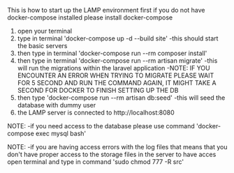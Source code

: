 This is how to start up the LAMP environment
first if you do not have docker-compose installed please install docker-compose


1) open your terminal
2) type in terminal 'docker-compose up -d --build site'
  -this should start the basic servers
3) then type in terminal 'docker-compose run --rm composer install'
3) then type in terminal 'docker-compose run --rm artisan migrate'
  -this will run the migrations within the laravel application
  -NOTE: IF YOU ENCOUNTER AN ERROR WHEN TRYING TO MIGRATE PLEASE WAIT FOR 5 SECOND AND
    RUN THE COMMAND AGAIN, IT MIGHT TAKE A SECOND FOR DOCKER TO FINISH SETTING UP THE DB
4) then type 'docker-compose run --rm artisan db:seed'
  -this will seed the database with dummy user
4) the LAMP server is connected to http://localhost:8080


NOTE:
  -if you need access to the database please use command 'docker-compose exec mysql bash'

NOTE:
  -if you are having access errors with the log files that means that you don't have proper access to the storage files in the server to have acces open terminal and type in command 'sudo chmod 777 -R src'
